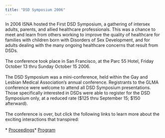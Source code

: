 ```yaml
---
title: "DSD Symposium 2006"
---
```


In 2006 <span class="caps">ISNA</span> hosted the First <span class="caps">DSD</span> Symposium, a gathering of intersex adults, parents, and allied healthcare professionals. This was a chance to meet and learn from others working to improve the quality of healthcare for families with children born with Disorders of Sex Development, and for adults dealing with the many ongoing healthcare concerns that result from <span class="caps">DSD</span>s.<br><br>The conference took place in San Francisco, at the Parc 55 Hotel, Friday October 13 thru Sunday October 15 2006.<br><br>The <span class="caps">DSD</span> Symposium was a mini-conference, held within the Gay and Lesbian Medical Association&#8217;s annual conference. Registrants to the <span class="caps">GLMA</span> conference were welcome to attend all <span class="caps">DSD</span> Symposium presentations. Those specifically interested in <span class="caps">DSD</span>s were able to register for the <span class="caps">DSD</span> Symposium only, at a reduced rate ($125 thru September 15; $150 afterward).<br><br>The conference is over, but click the following links to learn more about the exciting interactions that transpired:<br><br>* [Proceedings][1]* [Program][2]

 [1]: /files/DSD_Symposium_Proceedings.pdf%5Cn
 [2]: /files/DSD_Symposium_Program.pdf%5Cn%5Cn%3C%21--textileRef%3A4007065275d852b4e1347c%3A1%3Ashelve--%3E%5Cn%5Cn